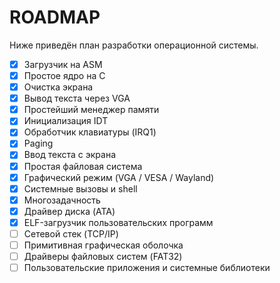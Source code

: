 # ROADMAP

Ниже приведён план разработки операционной системы.

- [x] Загрузчик на ASM
- [x] Простое ядро на C
- [x] Очистка экрана
- [x] Вывод текста через VGA
- [x] Простейший менеджер памяти
- [x] Инициализация IDT
- [x] Обработчик клавиатуры (IRQ1)
- [x] Paging
- [x] Ввод текста с экрана
- [x] Простая файловая система
- [x] Графический режим (VGA / VESA / Wayland)
- [x] Системные вызовы и shell
- [x] Многозадачность
- [x] Драйвер диска (ATA)
- [x] ELF-загрузчик пользовательских программ
- [ ] Сетевой стек (TCP/IP)
- [ ] Примитивная графическая оболочка
- [ ] Драйверы файловых систем (FAT32)
- [ ] Пользовательские приложения и системные библиотеки